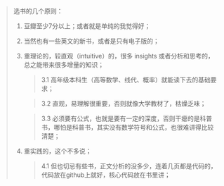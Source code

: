 
> 选书的几个原则：
> 1. 豆瓣至少7分以上；或者就是单纯的我觉得好；
> 2. 当然也有一些英文的新书，或者是只有电子版的；
> 3. 重理论的，较直观（intuitive）的，很多 insights 或者分析和思考的，总之能带来很多增量的知识；
>    > 3.1 高年级本科生（高等数学、线代、概率）就能读下去的基础要求；
>    
>    > 3.2 直观，易理解很重要，否则就像大学教材了，枯燥乏味；
>   
>    > 3.3 必须要有公式，也就是要有一定的深度，否则干瘪的是科普书，哪怕是科普书，其实没有数学符号和公式，也很难讲得比较清楚；
> 4. 重实践的，这个不多说；
>    > 4.1 但也切忌有些书，正文分析的没多少，连着几页都是代码的，代码放在github上就好，核心代码放在书里讲；


